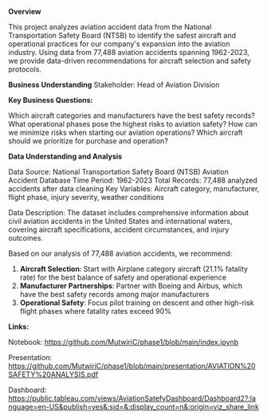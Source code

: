 **Overview**

This project analyzes aviation accident data from the National Transportation Safety Board (NTSB) to identify the safest aircraft and operational practices for our company's expansion into the aviation industry. Using data from 77,488 aviation accidents spanning 1962-2023, we provide data-driven recommendations for aircraft selection and safety protocols.

**Business Understanding**
Stakeholder: Head of Aviation Division

**Key Business Questions:**

Which aircraft categories and manufacturers have the best safety records?
What operational phases pose the highest risks to aviation safety?
How can we minimize risks when starting our aviation operations?
Which aircraft should we prioritize for purchase and operation?

**Data Understanding and Analysis**

Data Source: National Transportation Safety Board (NTSB) Aviation Accident Database
Time Period: 1962-2023
Total Records: 77,488 analyzed accidents after data cleaning
Key Variables: Aircraft category, manufacturer, flight phase, injury severity, weather conditions

Data Description: The dataset includes comprehensive information about civil aviation accidents in the United States and international waters, covering aircraft specifications, accident circumstances, and injury outcomes.

Based on our analysis of 77,488 aviation accidents, we recommend:

1. **Aircraft Selection**: Start with Airplane category aircraft (21.1% fatality rate) for the best balance of safety and operational experience
2. **Manufacturer Partnerships**: Partner with Boeing and Airbus, which have the best safety records among major manufacturers  
3. **Operational Safety**: Focus pilot training on descent and other high-risk flight phases where fatality rates exceed 90%

**Links:**

Notebook: https://github.com/MutwiriC/phase1/blob/main/index.ipynb

Presentation: https://github.com/MutwiriC/phase1/blob/main/presentation/AVIATION%20SAFETY%20ANALYSIS.pdf

Dashboard: https://public.tableau.com/views/AviationSatefyDashboard/Dashboard2?:language=en-US&publish=yes&:sid=&:display_count=n&:origin=viz_share_link
